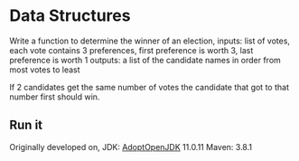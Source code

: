 # Data Structures
Write a function to determine the winner of an election,
inputs: list of votes, each vote contains 3 preferences, first preference is worth 3, last preference is worth 1
outputs: a list of the candidate names in order from most votes to least

If 2 candidates get the same number of votes the candidate that got to that number first should win.

## Run it
Originally developed on,
JDK: [AdoptOpenJDK](https://adoptopenjdk.net/archive.html) 11.0.11
Maven: 3.8.1

